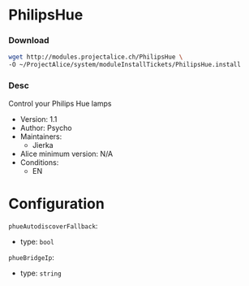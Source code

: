# PhilipsHue

### Download
```bash
wget http://modules.projectalice.ch/PhilipsHue \
-O ~/ProjectAlice/system/moduleInstallTickets/PhilipsHue.install
```

### Desc
Control your Philips Hue lamps

- Version: 1.1
- Author: Psycho
- Maintainers:
  - Jierka
- Alice minimum version: N/A
- Conditions:
  - EN


Configuration
=============

`phueAutodiscoverFallback`:
 - type: `bool`
 
`phueBridgeIp`:
 - type: `string`
 
